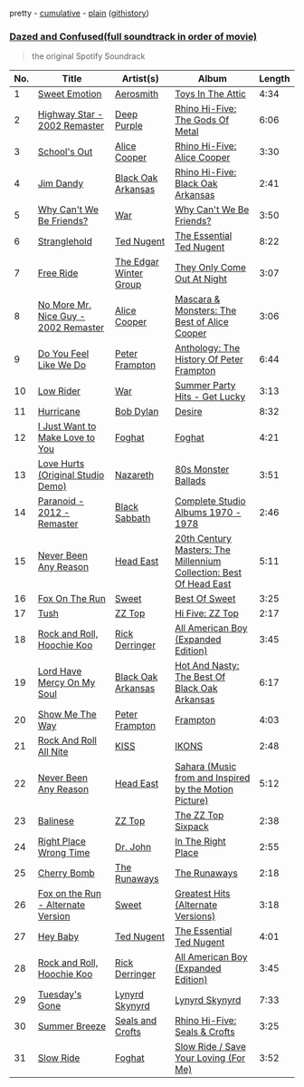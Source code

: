 pretty - [cumulative](/playlists/cumulative/Dazed%20and%20Confused(full%20soundtrack%20in%20order%20of%20movie).md) - [plain](/playlists/plain/6vBhr02ZjJGHZQQKWCKjfC) ([githistory](https://github.githistory.xyz/tg-z/spotify-playlist-archive/blob/main/playlists/plain/6vBhr02ZjJGHZQQKWCKjfC))

### [Dazed and Confused(full soundtrack in order of movie)](https://open.spotify.com/playlist/6vBhr02ZjJGHZQQKWCKjfC)

> the original Spotify Soundrack 

| No. | Title | Artist(s) | Album | Length |
|---|---|---|---|---|
| 1 | [Sweet Emotion](https://open.spotify.com/track/24NwBd5vZ2CK8VOQVnqdxr) | [Aerosmith](https://open.spotify.com/artist/7Ey4PD4MYsKc5I2dolUwbH) | [Toys In The Attic](https://open.spotify.com/album/36IxIOGEBAXVozDSiVs09B) | 4:34 |
| 2 | [Highway Star - 2002 Remaster](https://open.spotify.com/track/5xYrOWCMbGrHwV9llkykLb) | [Deep Purple](https://open.spotify.com/artist/568ZhdwyaiCyOGJRtNYhWf) | [Rhino Hi-Five: The Gods Of Metal](https://open.spotify.com/album/1IfxMEDE1dPpZ0UQvFIBoC) | 6:06 |
| 3 | [School's Out](https://open.spotify.com/track/64AVYDqfhYDsiILoe0BkUV) | [Alice Cooper](https://open.spotify.com/artist/3EhbVgyfGd7HkpsagwL9GS) | [Rhino Hi-Five: Alice Cooper](https://open.spotify.com/album/3Gf1ONyBEi31dcLtzqC9le) | 3:30 |
| 4 | [Jim Dandy](https://open.spotify.com/track/1V8AIsR3gIiGL0mOZMld9q) | [Black Oak Arkansas](https://open.spotify.com/artist/07xwCifj3iE7F6fYHin4TU) | [Rhino Hi-Five: Black Oak Arkansas](https://open.spotify.com/album/6w1kCBktVHai29IDMRW2Og) | 2:41 |
| 5 | [Why Can't We Be Friends?](https://open.spotify.com/track/413T0g8pNNXYX6t5RqHvx7) | [War](https://open.spotify.com/artist/3ICyfoySNDZqtBVmaBT84I) | [Why Can't We Be Friends?](https://open.spotify.com/album/6IaC3IRa3OAl6bHmdmjPTf) | 3:50 |
| 6 | [Stranglehold](https://open.spotify.com/track/2wSklOtazPXsuQEBvFL6Ru) | [Ted Nugent](https://open.spotify.com/artist/21ysNsPzHdqYN2fQ75ZswG) | [The Essential Ted Nugent](https://open.spotify.com/album/0n5v0O4M1D6Cw5d4KZb5mQ) | 8:22 |
| 7 | [Free Ride](https://open.spotify.com/track/4DhbiXEuV7JxSR0wuqetTa) | [The Edgar Winter Group](https://open.spotify.com/artist/7j9PMegEgVN1fNp8NZXNCI) | [They Only Come Out At Night](https://open.spotify.com/album/4CNEJF5wYGqhOYEKq8ciu8) | 3:07 |
| 8 | [No More Mr. Nice Guy - 2002 Remaster](https://open.spotify.com/track/5LY8GsHfU7G6tmeXxStEb6) | [Alice Cooper](https://open.spotify.com/artist/3EhbVgyfGd7HkpsagwL9GS) | [Mascara & Monsters: The Best of Alice Cooper](https://open.spotify.com/album/1d4QbAGdK7t9IgKQ7fI6SP) | 3:06 |
| 9 | [Do You Feel Like We Do](https://open.spotify.com/track/6GYbSZfrqPUVKcSFLNvx2Z) | [Peter Frampton](https://open.spotify.com/artist/0543y7yrvny4KymoaneT4W) | [Anthology: The History Of Peter Frampton](https://open.spotify.com/album/4iECnc3KVZK4ulIrX9PzP9) | 6:44 |
| 10 | [Low Rider](https://open.spotify.com/track/26G8PkvqYUyMlmuoCb1a5T) | [War](https://open.spotify.com/artist/7zyGji5gJ1cWxxyhchimNJ) | [Summer Party Hits - Get Lucky](https://open.spotify.com/album/1vj8rEQ15adpeQFnhNEEki) | 3:13 |
| 11 | [Hurricane](https://open.spotify.com/track/1lqMLr9Wj7SM2F9AikGcxN) | [Bob Dylan](https://open.spotify.com/artist/74ASZWbe4lXaubB36ztrGX) | [Desire](https://open.spotify.com/album/1T8usYsiGEMPMQOLFgJEbE) | 8:32 |
| 12 | [I Just Want to Make Love to You](https://open.spotify.com/track/48MQDFkvHlGnRQyUx6ZXVe) | [Foghat](https://open.spotify.com/artist/6x33CmZWo2Ve4hxYl2Craq) | [Foghat](https://open.spotify.com/album/436NeoRUt1APoubE867iBx) | 4:21 |
| 13 | [Love Hurts (Original Studio Demo)](https://open.spotify.com/track/1ivFfZyjF4b4GqzrNtOaXS) | [Nazareth](https://open.spotify.com/artist/6fvN9GmMCVKb5LY0WsnjFP) | [80s Monster Ballads](https://open.spotify.com/album/6Ym3v8BbsLOebq0kPbR54a) | 3:51 |
| 14 | [Paranoid - 2012 - Remaster](https://open.spotify.com/track/7nVxwYcdX9bG18qA9k74ID) | [Black Sabbath](https://open.spotify.com/artist/5M52tdBnJaKSvOpJGz8mfZ) | [Complete Studio Albums 1970 - 1978](https://open.spotify.com/album/0B3iKYQdQ3M1WrSeWig1Ay) | 2:46 |
| 15 | [Never Been Any Reason](https://open.spotify.com/track/3L3LjQQgOagioYQ4v748Vm) | [Head East](https://open.spotify.com/artist/55UamRmLvoS6q7iWPzUrCC) | [20th Century Masters: The Millennium Collection: Best Of Head East](https://open.spotify.com/album/3KsoKMVBZtKE0gF1IKDt3q) | 5:11 |
| 16 | [Fox On The Run](https://open.spotify.com/track/66gG8RzSA2sVQwME8e43wX) | [Sweet](https://open.spotify.com/artist/3JaAGmSTpJK35DqWrDUzBz) | [Best Of Sweet](https://open.spotify.com/album/7I5IWDrFPKeqhRSnd6QrXG) | 3:25 |
| 17 | [Tush](https://open.spotify.com/track/5QaQnaDC7nR1mkRN9zXNnS) | [ZZ Top](https://open.spotify.com/artist/2AM4ilv6UzW0uMRuqKtDgN) | [Hi Five: ZZ Top](https://open.spotify.com/album/1r9GwKHDyey10tYsAiAzAr) | 2:17 |
| 18 | [Rock and Roll, Hoochie Koo](https://open.spotify.com/track/4VDHlRakaVHzHE8PUdcU49) | [Rick Derringer](https://open.spotify.com/artist/1FX4aA0cUcWndv39j1YoTm) | [All American Boy (Expanded Edition)](https://open.spotify.com/album/2qUO0zPeu06VHisaFdmqpZ) | 3:45 |
| 19 | [Lord Have Mercy On My Soul](https://open.spotify.com/track/7gtkccvKjlx6Ofp2vWUSM0) | [Black Oak Arkansas](https://open.spotify.com/artist/07xwCifj3iE7F6fYHin4TU) | [Hot And Nasty: The Best Of Black Oak Arkansas](https://open.spotify.com/album/2xbp3KckKfBOvpUdoQIcFE) | 6:17 |
| 20 | [Show Me The Way](https://open.spotify.com/track/6BD1X1PeV5UzYUdiVaD2yL) | [Peter Frampton](https://open.spotify.com/artist/0543y7yrvny4KymoaneT4W) | [Frampton](https://open.spotify.com/album/0mRXKbepKXO0Il8H1uMaaX) | 4:03 |
| 21 | [Rock And Roll All Nite](https://open.spotify.com/track/4DmkQZINxKk2QO5oBxbfIX) | [KISS](https://open.spotify.com/artist/07XSN3sPlIlB2L2XNcTwJw) | [IKONS](https://open.spotify.com/album/3PriQcpZjPyX2sCmnl9BRV) | 2:48 |
| 22 | [Never Been Any Reason](https://open.spotify.com/track/3Wv9gFR7IlP3EtKi217gzM) | [Head East](https://open.spotify.com/artist/55UamRmLvoS6q7iWPzUrCC) | [Sahara (Music from and Inspired by the Motion Picture)](https://open.spotify.com/album/0LmPN9el4ar6fqsBQKLo1S) | 5:12 |
| 23 | [Balinese](https://open.spotify.com/track/3cNHj5ns97x7tJotZ8fkcl) | [ZZ Top](https://open.spotify.com/artist/2AM4ilv6UzW0uMRuqKtDgN) | [The ZZ Top Sixpack](https://open.spotify.com/album/7qiuWLGm20GqQ19ykHbGAF) | 2:38 |
| 24 | [Right Place Wrong Time](https://open.spotify.com/track/0I2ELF6uHlL4ABu9aFiou7) | [Dr. John](https://open.spotify.com/artist/320TrJub4arztwXRm7kqVO) | [In The Right Place](https://open.spotify.com/album/1b1ljTXAkcugOLAHkIi7Eq) | 2:55 |
| 25 | [Cherry Bomb](https://open.spotify.com/track/7cdnq45E9aP2XDStHg5vd7) | [The Runaways](https://open.spotify.com/artist/5eTq3PxbOh5vgeRXKNqPyV) | [The Runaways](https://open.spotify.com/album/5DVNCzpvDrSEIFiU7hm8ey) | 2:18 |
| 26 | [Fox on the Run - Alternate Version](https://open.spotify.com/track/4FQf1wrg6xlcfxQC7ZTIpy) | [Sweet](https://open.spotify.com/artist/3JaAGmSTpJK35DqWrDUzBz) | [Greatest Hits (Alternate Versions)](https://open.spotify.com/album/3VB90nLVTry4FPkYrSJzZw) | 3:18 |
| 27 | [Hey Baby](https://open.spotify.com/track/0BGPdHDFE6TQiyffrtvb32) | [Ted Nugent](https://open.spotify.com/artist/21ysNsPzHdqYN2fQ75ZswG) | [The Essential Ted Nugent](https://open.spotify.com/album/0n5v0O4M1D6Cw5d4KZb5mQ) | 4:01 |
| 28 | [Rock and Roll, Hoochie Koo](https://open.spotify.com/track/4VDHlRakaVHzHE8PUdcU49) | [Rick Derringer](https://open.spotify.com/artist/1FX4aA0cUcWndv39j1YoTm) | [All American Boy (Expanded Edition)](https://open.spotify.com/album/2qUO0zPeu06VHisaFdmqpZ) | 3:45 |
| 29 | [Tuesday's Gone](https://open.spotify.com/track/7fLCvzXRYVJWbxQ0q55kFN) | [Lynyrd Skynyrd](https://open.spotify.com/artist/4MVyzYMgTwdP7Z49wAZHx0) | [Lynyrd Skynyrd](https://open.spotify.com/album/4vAJUpmfYPk9YscfJnXG9B) | 7:33 |
| 30 | [Summer Breeze](https://open.spotify.com/track/0acQgAidYiiSWQrPZHHkzo) | [Seals and Crofts](https://open.spotify.com/artist/6jdObwsrIjSRnBbMw6lPBj) | [Rhino Hi-Five: Seals & Crofts](https://open.spotify.com/album/2UEJ6XuVn2hoN0Obszt9iU) | 3:25 |
| 31 | [Slow Ride](https://open.spotify.com/track/4MYb7NWLwXNDB7bYs3HeX8) | [Foghat](https://open.spotify.com/artist/6x33CmZWo2Ve4hxYl2Craq) | [Slow Ride / Save Your Loving (For Me)](https://open.spotify.com/album/26m6IjR3ZAUsYqSekFKqCq) | 3:52 |